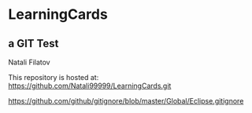 # LearningCards
## a GIT Test

Natali Filatov

This repository is hosted  at:
https://github.com/Natali99999/LearningCards.git


https://github.com/github/gitignore/blob/master/Global/Eclipse.gitignore
